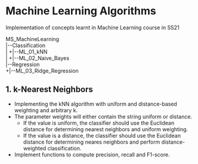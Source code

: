 # Machine Learning Algorithms
Implementation of concepts learnt in Machine Learning course in SS21

MS_MachineLearning  
|--Classification  
|    +|--ML_01_kNN  
|    +|--ML_02_Naive_Bayes  
|--Regression  
     +|--ML_03_Ridge_Regression  

## 1. k-Nearest Neighbors
* Implementing the kNN algorithm with uniform and distance-based weighting and arbitrary k.
* The parameter weights will either contain the string uniform or distance.
    * If the value is uniform, the classifier should use the Euclidean distance for determining nearest neighbors and uniform weighting.
    * If the value is a distance, the classifier should use the Euclidean distance for determining neares neighbors and perform distance-weighted classification.
* Implement functions to compute precision, recall and F1-score.

